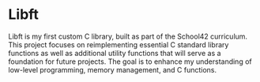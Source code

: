# Libft

Libft is my first custom C library, built as part of the School42 curriculum. This project focuses on reimplementing essential C standard library functions as well as additional utility functions that will serve as a foundation for future projects. The goal is to enhance my understanding of low-level programming, memory management, and C functions.


